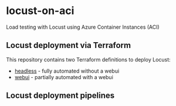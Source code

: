 # locust-on-aci
Load testing with Locust using Azure Container Instances (ACI)

## Locust deployment via Terraform

This repository contains two Terraform definitions to deploy Locust:

* [headless](./src/headless/infra) - fully automated without a webui
* [webui](./src/testing/infra) - partially automated with a webui

## Locust deployment pipelines
